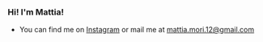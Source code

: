 ### Hi! I'm Mattia!

<!-- Actual text -->

- You can find me on [Instagram][1] or mail me at [mattia.mori.12@gmail.com](mailto:mattia.mori.12@gmai.com)

<!-- Links to my social media accounts -->

[1]: https://www.instagram.com/mattiamori__/
